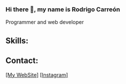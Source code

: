 ### Hi there 👋, my name is Rodrigo Carreón 
Programmer and web developer
## Skills:

## Contact:
[[My WebSite]](http://rodrigoc.epizy.com/)
[[Instagram]](https://www.instagram.com/rodrigo_carreonm/)
<!--
**ElRorek/elRorek** is a ✨ _special_ ✨ repository because its `README.md` (this file) appears on your GitHub profile.

Here are some ideas to get you started:

- 🔭 I’m currently working on ...
- 🌱 I’m currently learning ...
- 👯 I’m looking to collaborate on ...
- 🤔 I’m looking for help with ...
- 💬 Ask me about ...
- 📫 How to reach me: ...
- 😄 Pronouns: ...
- ⚡ Fun fact: ...
-->
